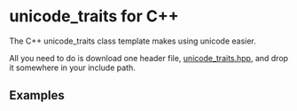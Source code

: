 # unicode_traits for C++

The C++ unicode_traits class template makes using unicode easier. 

All you need to do is download one header file, [unicode_traits.hpp](https://raw.githubusercontent.com/danielaparker/unicode_traits/master/src/unicode_traits.hpp), and drop it somewhere in your include path.

## Examples






